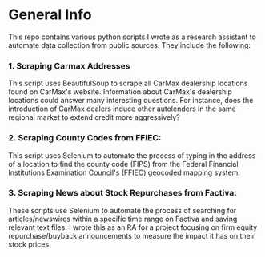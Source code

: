 # General Info

This repo contains various python scripts I wrote as a research assistant to automate data collection from public sources. They include the following:

### 1. Scraping Carmax Addresses 
This script uses BeautifulSoup to scrape all CarMax dealership locations found on CarMax's website. Information about CarMax's dealership locations could answer many interesting questions. For instance, does the introduction of CarMax dealers induce other autolenders in the same regional market to extend credit more aggressively?               
    
### 2. Scraping County Codes from FFIEC:
This script uses Selenium to automate the process of typing in the address of a location to find the county code (FIPS) from the Federal Financial Institutions Examination Council's (FFIEC) geocoded mapping system. 

### 3. Scraping News about Stock Repurchases from Factiva:
These scripts use Selenium to automate the process of searching for articles/newswires within a specific time range on Factiva and saving relevant text files. 
I wrote this as an RA for a project focusing on firm equity repurchase/buyback announcements to measure the impact it has on their stock prices.
 
